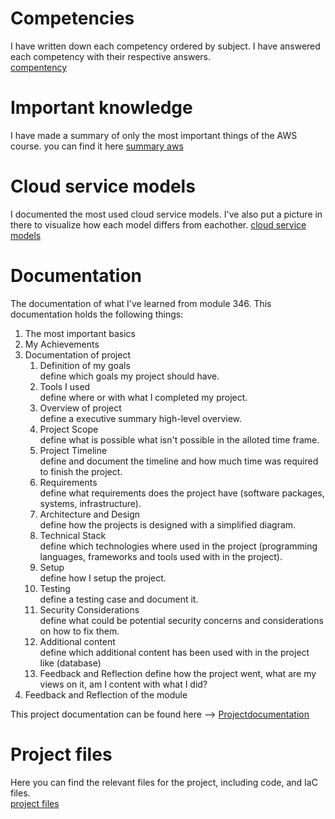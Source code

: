 # Competencies
I have written down each competency ordered by subject. I have answered each competency with their respective answers.<br>
[compentency](/documentation/Lernziele.md)

# Important knowledge
I have made a summary of only the most important things of the AWS course. you can find it here [summary aws](/documentation/summaryAWS.md)

# Cloud service models
I documented the most used cloud service models. I've also put a picture in there to visualize how each model differs from eachother.
[cloud service models](/documentation/cloudservice.md)

# Documentation
The documentation of what I've learned from module 346. This documentation holds the following things:

1. The most important basics
2. My Achievements
3. Documentation of project
    1. Definition of my goals<br>
    define which goals my project should have.
    2. Tools I used<br>
    define where or with what I completed my project.
    3. Overview of project<br>
    define a executive summary high-level overview.
    4. Project Scope<br>
    define what is possible what isn't possible in the alloted time frame.
    5. Project Timeline<br>
    define and document the timeline and how much time was required to finish the project.
    6. Requirements<br>
    define what requirements does the project have (software packages, systems, infrastructure).
    7. Architecture and Design<br>
    define how the projects is designed with a simplified diagram.
    8. Technical Stack<br>
    define which technologies where used in the project (programming languages, frameworks and tools used with in the project).
    9. Setup<br>
    define how I setup the project.
    11. Testing<br>
    define a testing case and document it.
    12. Security Considerations<br>
    define what could be potential security concerns and considerations on how to fix them.
    13. Additional content<br>
    define which additional content has been used with in the project like (database)
    14. Feedback and Reflection
    define how the project went, what are my views on it, am I content with what I did?
4. Feedback and Reflection of the module

This project documentation can be found here --> [Projectdocumentation](/projectdocumentation/README.md)

# Project files
Here you can find the relevant files for the project, including code, and IaC files.<br>
[project files](/projectfiles/)